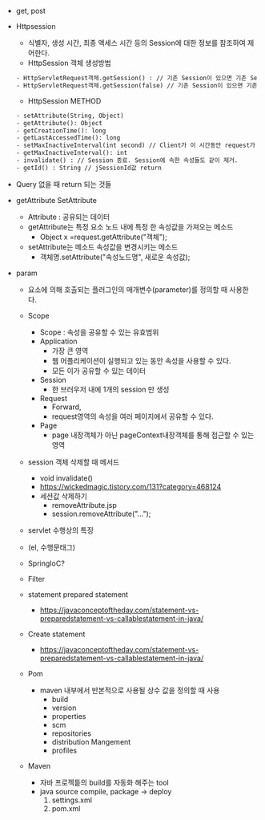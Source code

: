 * get, post

* Httpsession

  * 식별자, 생성 시간, 최종 액세스 시간 등의 Session에 대한 정보를 참조하여 제어한다.
  * HttpSession 객체 생성방법

  ~~~html
  - HttpServletRequest객체.getSession() : // 기존 Session이 있으면 기존 Session 객체를, 없으면 새로 생성하여 반환한다.
  - HttpServletRequest객체.getSession(false) // 기존 Session이 있으면 기존 Session 객체를, 없으면 null을 반환한다.
  ~~~

  * HttpSession METHOD

  ~~~html
  - setAttribute(String, Object)
  - getAttribute(): Object
  - getCreationTime(): long
  - getLastAccessedTime(): long
  - setMaxInactiveInterval(int second) // Client가 이 시간동안 request가 없으면 Session 만료.
  - getMaxInactiveInterval(): int
  - invalidate() : // Session 종료. Session에 속한 속성들도 같이 제거.
  - getId() : String // jSessionId값 return
  ~~~

  

* Query 없을 때 return 되는 것들  

* getAttribute SetAttribute
  * Attribute : 공유되는 데이터
  * getAttribute는 특정 요소 노드 내에 특정 한 속성값을 가져오는 메소드
    * Object x =request.getAttribute("객체");
  * setAttribute는 메소드 속성값을 변경시키는 메소드
    * 객체명.setAttribute("속성노드명", 새로운 속성값);

* param

  * <object> 요소에 의해 호출되는 플러그인의 매개변수(parameter)를 정의할 때 사용한다.

* Scope
  * Scope : 속성을 공유할 수 있는 유효범위
  * Application
    * 가장 큰 영역
    * 웹 어플리케이션이 실행되고 있는 동안 속성을 사용할 수 있다.
    * 모든 이가 공유할 수 있는 데이터
  * Session
    *  한 브러우저 내에 1개의 session 만 생성
  * Request
    * Forward,
    * request영역의 속성을 여러 페이지에서 공유할 수 있다.
  * Page
    * page 내장객체가 아닌 pageContext내장객체를 통해 접근할 수 있는 영역

* session 객체 삭제할 때 메서드
  *  void invalidate()
  * https://wickedmagic.tistory.com/131?category=468124
  * 세션값 삭제하기
    * removeAttribute.jsp
    * session.removeAttribute("...");

* servlet 수행상의 특징

* (el, 수행문태그)
* SpringIoC?
* Filter
* statement prepared statement
  * https://javaconceptoftheday.com/statement-vs-preparedstatement-vs-callablestatement-in-java/
* Create statement
  * https://javaconceptoftheday.com/statement-vs-preparedstatement-vs-callablestatement-in-java/

* Pom
  * maven 내부에서 반본적으로 사용될 상수 값을 정의할 때 사용
    * build
    * version
    * properties
    * scm
    * repositories
    * distribution Mangement
    * profiles
* Maven 
  * 자바 프로젝틑의 build를 자동화 해주는 tool
  * java source compile, package -> deploy
    1. settings.xml
    2. pom.xml